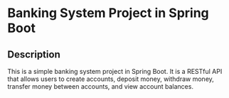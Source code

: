 # Banking System Project in Spring Boot 

## Description

This is a simple banking system project in Spring Boot. It is a RESTful API that allows users to create accounts, deposit money, withdraw money, transfer money between accounts, and view account balances.